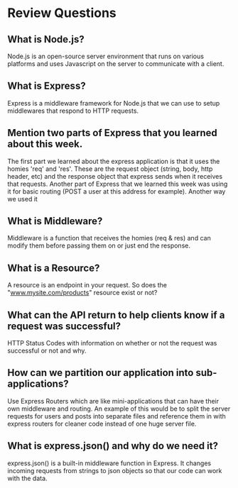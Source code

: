 # Review Questions

## What is Node.js?
Node.js is an open-source server environment that runs on various platforms and uses Javascript on the server to communicate with a client. 

## What is Express?
Express is a middleware framework for Node.js that we can use to setup middlewares that respond to HTTP requests.

## Mention two parts of Express that you learned about this week.
The first part we learned about the express application is that it uses the homies 'req' and 'res'. These are the request object (string, body, http header, etc) and the response object that express sends when it receives that requests. Another part of Express that we learned this week was using it for basic routing (POST a user at this address for example). Another way we used it 

## What is Middleware?

Middleware is a function that receives the homies (req & res) and can modify them before passing them on or just end the response. 

## What is a Resource?
A resource is an endpoint in your request. So does the "www.mysite.com/products" resource exist or not? 

## What can the API return to help clients know if a request was successful?
HTTP Status Codes with information on whether or not the request was successful or not and why. 

## How can we partition our application into sub-applications?
Use Express Routers which are like mini-applications that can have their own middleware and routing. An example of this would be to split the server requests for users and posts into separate files and reference them in with express routers for cleaner code instead of one huge server file. 

## What is express.json() and why do we need it?
express.json() is a built-in middleware function in Express. It changes incoming requests from strings to json objects so that our code can work with the data. 
